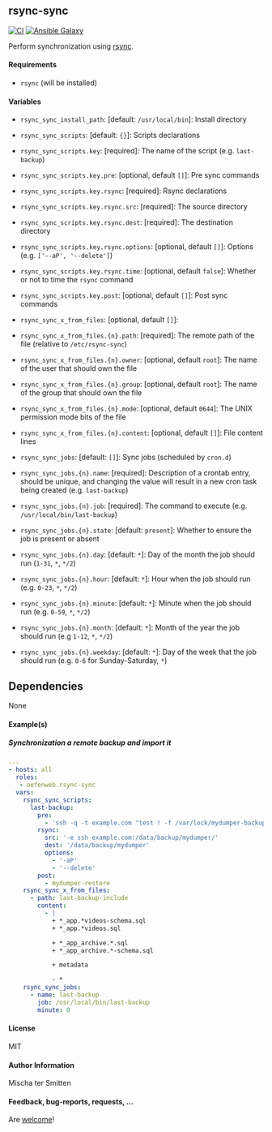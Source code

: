 ## rsync-sync

[![CI](https://github.com/Oefenweb/ansible-rsync-sync/workflows/CI/badge.svg)](https://github.com/Oefenweb/ansible-rsync-sync/actions?query=workflow%3ACI)
[![Ansible Galaxy](http://img.shields.io/badge/ansible--galaxy-rsync--sync-blue.svg)](https://galaxy.ansible.com/Oefenweb/rsync_sync)

Perform synchronization using [rsync](https://rsync.samba.org/).

#### Requirements

* `rsync` (will be installed)

#### Variables

* `rsync_sync_install_path`: [default: `/usr/local/bin`]: Install directory

* `rsync_sync_scripts`: [default: `{}`]: Scripts declarations
* `rsync_sync_scripts.key`: [required]: The name of the script (e.g. `last-backup`)
* `rsync_sync_scripts.key.pre`: [optional, default `[]`]: Pre sync commands
* `rsync_sync_scripts.key.rsync`: [required]: Rsync declarations
* `rsync_sync_scripts.key.rsync.src`: [required]: The source directory
* `rsync_sync_scripts.key.rsync.dest`: [required]: The destination directory
* `rsync_sync_scripts.key.rsync.options`: [optional, default `[]`]: Options (e.g. `['--aP', '--delete']`)
* `rsync_sync_scripts.key.rsync.time`: [optional, default `false`]: Whether or not to time the `rsync` command
* `rsync_sync_scripts.key.post`: [optional, default `[]`]: Post sync commands

* `rsync_sync_x_from_files`: [optional, default `[]`]:
* `rsync_sync_x_from_files.{n}.path`: [required]: The remote path of the file (relative to `/etc/rsync-sync`)
* `rsync_sync_x_from_files.{n}.owner`: [optional, default `root`]: The name of the user that should own the file
* `rsync_sync_x_from_files.{n}.group`: [optional, default `root`]: The name of the group that should own the file
* `rsync_sync_x_from_files.{n}.mode`: [optional, default `0644`]: The UNIX permission mode bits of the file
* `rsync_sync_x_from_files.{n}.content`: [optional, default `[]`]: File content lines

* `rsync_sync_jobs`: [default: `[]`]: Sync jobs (scheduled by `cron.d`)
* `rsync_sync_jobs.{n}.name`: [required]: Description of a crontab entry, should be unique, and changing the value will result in a new cron task being created (e.g. `last-backup`)
* `rsync_sync_jobs.{n}.job`: [required]: The command to execute (e.g. `/usr/local/bin/last-backup`)
* `rsync_sync_jobs.{n}.state`: [default: `present`]: Whether to ensure the job is present or absent
* `rsync_sync_jobs.{n}.day`: [default: `*`]: Day of the month the job should run (`1-31`, `*`, `*/2`)
* `rsync_sync_jobs.{n}.hour`: [default: `*`]: Hour when the job should run (e.g. `0-23`, `*`, `*/2`)
* `rsync_sync_jobs.{n}.minute`: [default: `*`]: Minute when the job should run (e.g. `0-59`, `*`, `*/2`)
* `rsync_sync_jobs.{n}.month`: [default: `*`]: Month of the year the job should run (e.g `1-12`, `*`, `*/2`)
* `rsync_sync_jobs.{n}.weekday`: [default: `*`]: Day of the week that the job should run (e.g. `0-6` for Sunday-Saturday, `*`)

## Dependencies

None

#### Example(s)

##### Synchronization a remote backup and import it

```yaml
---
- hosts: all
  roles:
   - oefenweb.rsync-sync
  vars:
    rsync_sync_scripts:
      last-backup:
        pre:
          - 'ssh -q -t example.com "test ! -f /var/lock/mydumper-backup"'
        rsync:
          src: '-e ssh example.com:/data/backup/mydumper/'
          dest: '/data/backup/mydumper'
          options:
            - '-aP'
            - '--delete'
        post:
          - mydumper-restore
    rsync_sync_x_from_files:
      - path: last-backup-include
        content:
          - |
            + *_app.*videos-schema.sql
            + *_app.*videos.sql

            + *_app_archive.*.sql
            + *_app_archive.*-schema.sql

            + metadata

            - *
    rsync_sync_jobs:
      - name: last-backup
        job: /usr/local/bin/last-backup
        minute: 0
```

#### License

MIT

#### Author Information

Mischa ter Smitten

#### Feedback, bug-reports, requests, ...

Are [welcome](https://github.com/Oefenweb/ansible-rsync-sync/issues)!
